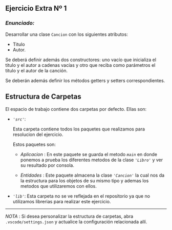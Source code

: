 ## Ejercicio Extra Nº 1

### *Enunciado:*

Desarrollar una clase `Cancion` con los siguientes atributos:
 + Titulo
 + Autor.

Se deberá definir además dos constructores: uno vacío que inicializa el titulo y el autor a cadenas
vacías y otro que reciba como parámetros el titulo y el autor de la canción.

Se deberán además definir los métodos getters y setters correspondientes.

## Estructura de Carpetas

El espacio de trabajo contiene dos carpetas por defecto.
Ellas son:

+ *`'src'`*:
    <p>Esta carpeta contiene todos los paquetes que realizamos para resolucion del ejercicio.</p>

    Estos paquetes son:
    + *Aplicacion* : En este paquete se guarda el metodo *`main`* en donde ponemos a prueba los diferentes metodos de la clase *`'Libro'`* y ver su resultado por consola.

    + *Entidades* : Este paquete almacena la clase *`'Cancion'`* la cual nos da la estructura para los objetos de su mismo tipo y ademas los metodos que utilizaremos con ellos.

+ *`'lib'`*: Esta carpeta no se ve reflejada en el repositorio ya que no utilizamos librerias para realizar este ejercicio.

---

*NOTA* : Si desea personalizar la estructura de carpetas, abra `.vscode/settings.json` y actualice la configuración relacionada allí.
